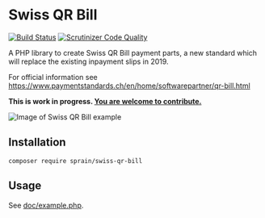 # Swiss QR Bill

[![Build Status](https://travis-ci.org/sprain/php-swiss-qr-bill.svg?branch=master)](https://travis-ci.org/sprain/php-swiss-qr-bill)
[![Scrutinizer Code Quality](https://scrutinizer-ci.com/g/sprain/php-swiss-qr-bill/badges/quality-score.png?b=master)](https://scrutinizer-ci.com/g/sprain/php-swiss-qr-bill/?branch=master)

A PHP library to create Swiss QR Bill payment parts, a new standard which will replace the existing inpayment slips in 2019.

For official information see
https://www.paymentstandards.ch/en/home/softwarepartner/qr-bill.html

**This is work in progress. [You are welcome to contribute.](https://github.com/sprain/php-swiss-qr-bill/issues)**

![Image of Swiss QR Bill example](https://www.paymentstandards.ch/dam/images/en/qr-bill-payment-part.png)


## Installation

```
composer require sprain/swiss-qr-bill
```


## Usage
See [doc/example.php](doc/example.php).


